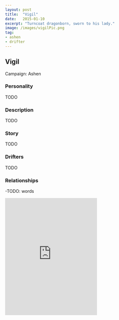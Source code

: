 ```yaml
---
layout: post
title:  "Vigil"
date:   2015-01-10
excerpt: "Turncoat dragonborn, sworn to his lady."
image: /images/vigilPic.png
tag:
- ashen
- drifter 
---
```


## Vigil
Campaign: Ashen

### Personality

TODO

### Description

TODO

### Story

TODO

### Drifters

TODO

### Relationships

-TODO: words


<iframe src="https://open.spotify.com/embed/user/isittooshortornotavailable/playlist/2EhtmG2JqSybBChNE5gyaG" width="300" height="380" frameborder="0" allowtransparency="true" allow="encrypted-media"></iframe>
